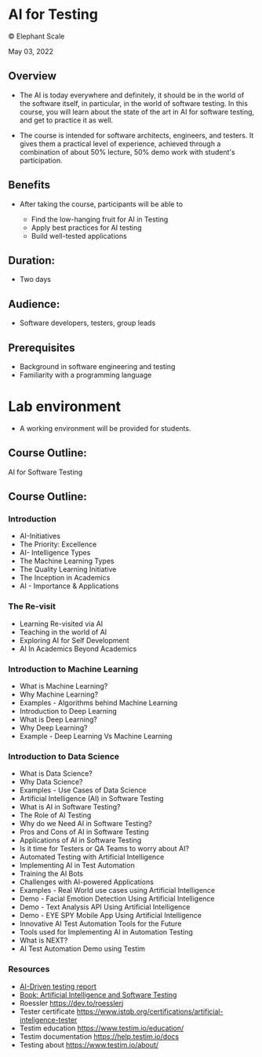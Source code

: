 # AI for Testing
© Elephant Scale

May 03, 2022

## Overview

* The AI is today everywhere and definitely, it should be in the world of the software itself, in particular, in the world of software testing. In this course, you will learn about the state of the art in AI for software testing, and get to practice it as well.

* The course is intended for software architects, engineers, and testers. It gives them a practical level of experience, achieved through a combination of about 50% lecture, 50% demo work with student's participation.

## Benefits

* After taking the course, participants will be able to

    - Find the low-hanging fruit for AI in Testing
    - Apply best practices for AI testing
    - Build well-tested applications

## Duration: 

* Two days

## Audience: 
* Software developers, testers, group leads

## Prerequisites

* Background in software engineering and testing
* Familiarity with a programming language

# Lab environment

* A working environment will be provided for students.  

## Course Outline:

AI for Software Testing

## Course Outline:

### Introduction
* AI-Initiatives
* The Priority: Excellence
* AI- Intelligence Types
* The Machine Learning Types
* The Quality Learning Initiative
* The Inception in Academics
* AI - Importance & Applications

### The Re-visit
* Learning Re-visited via AI
* Teaching in the world of AI
* Exploring AI for Self Development
* AI In Academics Beyond Academics

### Introduction to Machine Learning
* What is Machine Learning?
* Why Machine Learning?
* Examples - Algorithms behind Machine Learning
* Introduction to Deep Learning
* What is Deep Learning?
* Why Deep Learning?
* Example - Deep Learning Vs Machine Learning


### Introduction to Data Science
* What is Data Science?
* Why Data Science?
* Examples - Use Cases of Data Science
* Artificial Intelligence (AI) in Software Testing
* What is AI in Software Testing?
* The Role of AI Testing
* Why do we Need AI in Software Testing?
* Pros and Cons of AI in Software Testing
* Applications of AI in Software Testing
* Is it time for Testers or QA Teams to worry about AI?
* Automated Testing with Artificial Intelligence
* Implementing AI in Test Automation
* Training the AI Bots
* Challenges with AI-powered Applications
* Examples - Real World use cases using Artificial Intelligence
* Demo - Facial Emotion Detection Using Artificial Intelligence
* Demo - Text Analysis API Using Artificial Intelligence
* Demo - EYE SPY Mobile App Using Artificial Intelligence
* Innovative AI Test Automation Tools for the Future
* Tools used for Implementing AI in Automation Testing
* What is NEXT?
* AI Test Automation Demo using Testim

### Resources
* [AI-Driven testing report](https://learning.oreilly.com/library/view/ai-driven-testing/9781098105983/copyright-page01.html)
* [Book: Artificial Intelligence and Software Testing](https://www.amazon.com/Artificial-Intelligence-Software-Testing-Black/dp/1780175760/ref=sr_1_5?crid=28131IM8O7SAA&keywords=ai+testing&qid=1647032008&sprefix=ai+testing%2Caps%2C97&sr=8-5) 
* Roessler https://dev.to/roesslerj
* Tester certificate https://www.istqb.org/certifications/artificial-inteligence-tester
* Testim education https://www.testim.io/education/
* Testim documentation https://help.testim.io/docs
* Testing about https://www.testim.io/about/
